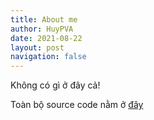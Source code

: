 ```yaml
---
title: About me
author: HuyPVA
date: 2021-08-22
layout: post
navigation: false
---
```


Không có gì ở đây cả!

Toàn bộ source code nằm ở [đây][1]

[1]: https://github.com/huypva/code-by-example-site